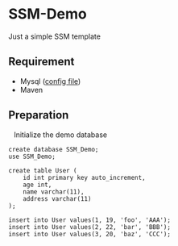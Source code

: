 # SSM-Demo
Just a simple SSM template

## Requirement
- Mysql ([config file](src/main/resources/config/mybatis/jdbc.properties))
- Maven

## Preparation

&ensp; Initialize the demo database

```mysql
create database SSM_Demo;
use SSM_Demo;

create table User (
    id int primary key auto_increment,
    age int,
    name varchar(11),
    address varchar(11)
);

insert into User values(1, 19, 'foo', 'AAA');
insert into User values(2, 22, 'bar', 'BBB');
insert into User values(3, 20, 'baz', 'CCC');
```

